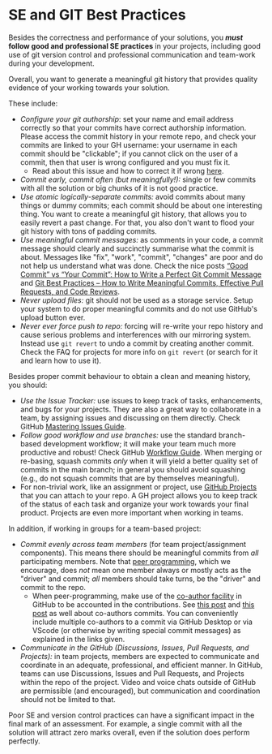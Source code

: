 # SE and GIT Best Practices

Besides the correctness and performance of your solutions, you _**must**_ **follow good and professional SE practices** in your projects, including good use of git version control and professional communication and team-work during your development.

Overall, you want to generate a meaningful git history that provides quality evidence of your working towards your solution.

These include:

* _Configure your git authorship_: set your name and email address correctly so that your commits have correct authorship information. Please access the commit history in your remote repo, and check your commits are linked to your GH username: your username in each commit should be "clickable"; if you cannot click on the user of a commit, then that user is wrong configured and you must fix it.
  * Read about this issue and how to correct it if wrong [here](https://docs.github.com/en/pull-requests/committing-changes-to-your-project/troubleshooting-commits/why-are-my-commits-linked-to-the-wrong-user).
* _Commit early, commit often (but meaningfully!):_ single or few commits with all the solution or big chunks of it is not good practice.
* _Use atomic logically-separate commits:_ avoid commits about many things or dummy commits; each commit should be about one interesting thing. You want to create a meaningful git history, that allows you to easily revert a past change. For that, you also don't want to flood your git history with tons of padding commits.
* _Use meaningful commit messages:_ as comments in your code, a commit message should clearly and succinctly summarise what the commit is about. Messages like "fix", "work", "commit", "changes" are poor and do not help us understand what was done. Check the nice posts [“Good Commit” vs “Your Commit”: How to Write a Perfect Git Commit Message](https://www.linkedin.com/pulse/good-commit-vs-your-how-write-perfect-git-victor-timi/) and [Git Best Practices – How to Write Meaningful Commits, Effective Pull Requests, and Code Reviews](https://www.freecodecamp.org/news/git-best-practices-commits-and-code-reviews/).
* _Never upload files:_ git should not be used as a storage service. Setup your system to do proper meaningful commits and do not use GitHub's upload button ever.
* _Never ever force push to repo:_ forcing will re-write your repo history and cause serious problems and interferences with our mirroring system. Instead use `git revert` to undo a commit by creating another commit. Check the FAQ for projects for more info on `git revert` (or search for it and learn how to use it).

Besides proper commit behaviour to obtain a clean and meaning history, you should:

* _Use the Issue Tracker:_ use issues to keep track of tasks, enhancements, and bugs for your projects. They are also a great way to collaborate in a team, by assigning issues and discussing on them directly. Check GitHub [Mastering Issues Guide](https://guides.github.com/features/issues/).
* _Follow good workflow and use branches:_ use the standard branch-based development workflow; it will make your team much more productive and robust! Check GitHub [Workflow Guide](https://guides.github.com/introduction/flow/). When merging or re-basing, squash commits _only_ when it will yield a better quality set of commits in the main branch; in general you should avoid squashing (e.g., do not squash commits that are by themselves meaningful).
* For non-trivial work, like an assignment or project, use [GitHub Projects](https://docs.github.com/en/issues/planning-and-tracking-with-projects/learning-about-projects/about-projects) that you can attach to your repo. A GH project allows you to keep track of the status of each task and organize your work towards your final product. Projects are even more important when working in teams.


In addition, if working in groups for a team-based project:

* _Commit evenly across team members_ (for team project/assignment components). This means there should be meaningful commits from _all_ participating members. Note that [peer programming](https://en.wikipedia.org/wiki/Pair_programming), which we encourage, does _not_ mean one member always or mostly acts as the "driver" and commit; *all* members should take turns, be the "driver" and commit to the repo.
  * When peer-programming, make use of the [co-author facility](https://docs.github.com/en/github/committing-changes-to-your-project/creating-and-editing-commits/creating-a-commit-with-multiple-authors) in GitHub to be accounted in the contributions. See [this post](https://gitbetter.substack.com/p/how-to-add-multiple-authors-to-a) and [this post](https://github.blog/2018-01-29-commit-together-with-co-authors/) as well about co-authors commits. You can conveniently include multiple co-authors to a commit via GitHub Desktop or via VScode (or otherwise by writing special commit messages) as explained in the links given.
* _Communicate in the GitHub (Discussions, Issues, Pull Requests, and Projects):_ in team projects, members are expected to communicate and coordinate in an adequate, professional, and efficient manner. In GitHub, teams can use Discussions, Issues and Pull Requests, and Projects within the repo of the project. Video and voice chats outside of GitHub are permissible (and encouraged), but communication and coordination should not be limited to that.

Poor SE and version control practices can have a significant impact in the final mark of an assessment. For example, a single commit with all the solution will attract zero marks overall, even if the solution does perform perfectly.

